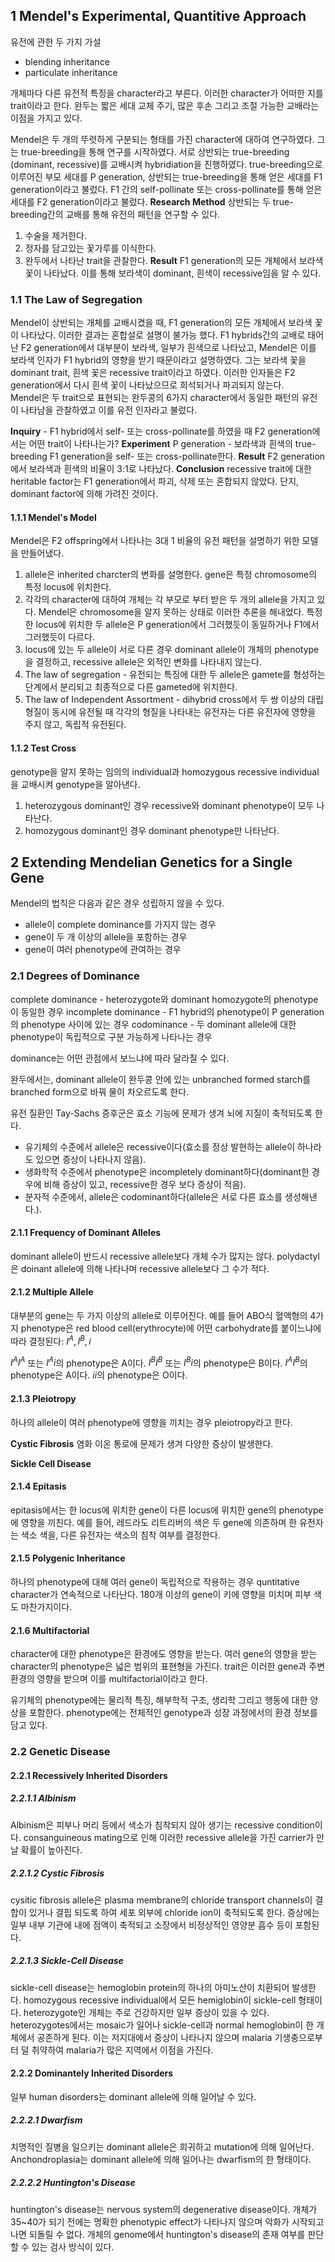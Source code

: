 ## 1 Mendel's Experimental, Quantitive Approach
유전에 관한 두 가지 가설
 - blending inheritance
 - particulate inheritance
 
개체마다 다른 유전적 특징을 character라고 부른다.
이러한 character가 어떠한 지를 trait이라고 한다.
완두는 짧은 세대 교체 주기, 많은 후손 그리고 조절 가능한 교배라는 이점을 가지고 있다.

Mendel은 두 개의 뚜렷하게 구분되는 형태를 가진 character에 대하여 연구하였다.
그는 true-breeding을 통해 연구를 시작하였다.
서로 상반되는 true-breeding (dominant, recessive)를 교배시켜 hybridiation을 진행하였다.
true-breeding으로 이루어진 부모 세대를 P generation, 상반되는 true-breeding을 통해 얻은 세대를 F1 generation이라고 불렀다. F1 간의 self-pollinate 또는 cross-pollinate를 통해 얻은 세대를 F2 generation이라고 불렀다.
**Research Method**
상반되는 두 true-breeding간의 교배를 통해 유전의 패턴을 연구할 수 있다.
1. 수술을 제거한다.
2. 정자를 담고있는 꽃가루를 이식한다.
3. 완두에서 나타난 trait을 관찰한다.
**Result**
F1 generation의 모든 개체에서 보라색 꽃이 나타났다.
이를 통해 보라색이 dominant, 흰색이 recessive임을 알 수 있다.
### 1.1 The Law of Segregation
Mendel이 상반되는 개체를 교배시켰을 때, F1 generation의 모든 개체에서 보라색 꽃이 나타났다.
이러한 결과는 혼합설로 설명이 불가능 했다.
F1 hybrids간의 교배로 태어난 F2 generation에서 대부분이 보라색, 일부가 흰색으로 나타났고, Mendel은 이를 보라색 인자가 F1 hybrid의 영향을 받기 때문이라고 설명하였다. 그는 보라색 꽃을 dominant trait, 흰색 꽃은 recessive trait이라고 하였다.
이러한 인자들은 F2 generation에서 다시 흰색 꽃이 나타났으므로 희석되거나 파괴되지 않는다.  
Mendel은 두 trait으로 표현되는 완두콩의 6가지 character에서 동일한 패턴의 유전이 나타남을 관찰하였고 이를 유전 인자라고 불렀다.

**Inquiry** - F1 hybrid에서 self- 또는 cross-pollinate를 하였을 때 F2 generation에서는 어떤 trait이 나타나는가?
**Experiment**
P generation - 보라색과 흰색의 true-breeding
F1 generation을 self- 또는 cross-pollinate한다.
**Result**
F2 generation에서 보라색과 흰색의 비율이 3:1로 나타났다.
**Conclusion**
recessive trait에 대한 heritable factor는 F1 generation에서 파괴, 삭제 또는 혼합되지 않았다.
단지, dominant factor에 의해 가려진 것이다.

#### 1.1.1 Mendel's Model
Mendel은 F2 offspring에서 나타나는 3대 1 비율의 유전 패턴을 설명하기 위한 모델을 만들어냈다.
1. allele은 inherited charcter의 변화를 설명한다.
   gene은 특정 chromosome의 특정 locus에 위치한다.
2. 각각의 character에 대하여 개체는 각 부모로 부터 받은 두 개의 allele을 가지고 있다.
   Mendel은 chromosome을 알지 못하는 상태로 이러한 추론을 해내었다.
   특정한 locus에 위치한 두 allele은 P generation에서 그러했듯이 동일하거나 F1에서 그러했듯이 다르다.
3. locus에 있는 두 allele이 서로 다른 경우 dominant allele이 개체의 phenotype을 결정하고, recessive allele은 외적인 변화를 나타내지 않는다.
4. The law of segregation - 유전되는 특징에 대한 두 allele은 gamete를 형성하는 단계에서 분리되고 최종적으로 다른 gameted에 위치한다.
5. The law of Independent Assortment - dihybrid cross에서 두 쌍 이상의 대립 형질이 동시에 유전될 때 각각의 형질을 나타내는 유전자는 다른 유전자에 영향을 주지 않고, 독립적 유전된다.
#### 1.1.2 Test Cross
genotype을 알지 못하는 임의의 individual과 homozygous recessive individual을 교배시켜 genotype을 알아낸다.
1. heterozygous dominant인 경우 recessive와 dominant phenotype이 모두 나타난다.
2. homozygous dominant인 경우 dominant phenotype만 나타난다.


## 2 Extending Mendelian Genetics for a Single Gene
Mendel의 법칙은 다음과 같은 경우 성립하지 않을 수 있다.
- allele이 complete dominance를 가지지 않는 경우
- gene이 두 개 이상의 allele을 포함하는 경우
- gene이 여러 phenotype에 관여하는 경우
### 2.1 Degrees of Dominance
complete dominance - heterozygote와 dominant homozygote의 phenotype이 동일한 경우
incomplete dominance - F1 hybrid의 phenotype이 P generation의 phenotype 사이에 있는 경우
codominance - 두 dominant allele에 대한 phenotype이 독립적으로 구분 가능하게 나타나는 경우

dominance는 어떤 관점에서 보느냐에 따라 달라질 수 있다. 

완두에서는, dominant allele이 완두콩 안에 있는 unbranched formed starch를 branched form으로 바꿔 물이 차오르도록 한다.

유전 질환인 Tay-Sachs 증후군은 효소 기능에 문제가 생겨 뇌에 지질이 축적되도록 한다.
- 유기체의 수준에서 allele은 recessive이다(효소를 정상 발현하는 allele이 하나라도 있으면 증상이 나타나지 않음).
- 생화학적 수준에서 phenotype은 incompletely dominant하다(dominant한 경우에 비해 증상이 있고, recessive한 경우 보다 증상이 적음).
- 분자적 수준에서, allele은 codominant하다(allele은 서로 다른 효소를 생성해낸다.).

#### 2.1.1 Frequency of Dominant Alleles
dominant allele이 반드시 recessive allele보다 개체 수가 많지는 않다.
polydactyl은 doinant allele에 의해 나타나며 recessive allele보다 그 수가 적다.

#### 2.1.2 Multiple Allele
대부분의 gene는 두 가지 이상의 allele로 이루어진다.
예를 들어 ABO식 혈액형의 4가지 phenotype은 red blood cell(erythrocyte)에 어떤 carbohydrate를 붙이느냐에 따라 결정된다: $I^{A}, I^{B}, i$

$I^{A}I^{A}$ 또는 $I^{A}i$의 phenotype은 A이다.
$I^{B}I^{B}$ 또는 $I^{B}i$의 phenotype은 B이다.
$I^{A}I^{B}$의 phenotype은 A이다.
$ii$의 phenotype은 O이다.
#### 2.1.3 Pleiotropy
하나의 allele이 여러 phenotype에 영향을 끼치는 경우 pleiotropy라고 한다.

**Cystic Fibrosis**
염화 이온 통로에 문제가 생겨 다양한 증상이 발생한다.

**Sickle Cell Disease**

#### 2.1.4 Epitasis
epitasis에서는 한 locus에 위치한 gene이 다른 locus에 위치한 gene의 phenotype에 영향을 끼친다.
예를 들어, 레드라도 리트리버의 색은 두 gene에 의존하며 한 유전자는 색소 색을, 다른 유전자는 색소의 침착 여부를 결정한다.

#### 2.1.5 Polygenic Inheritance
하나의 phenotype에 대해 여러 gene이 독립적으로 작용하는 경우 quntitative character가 연속적으로 나타난다. 180개 이상의 gene이 키에 영향을 미치며 피부 색도 마찬가지이다.
#### 2.1.6 Multifactorial
character에 대한 phenotype은 환경에도 영향을 받는다.
여러 gene의 영향을 받는 character의 phenotype은 넓은 범위의 표현형을 가진다.
trait은 이러한 gene과 주변 환경의 영향을 받으며 이를 multifactorial이라고 한다.

유기체의 phenotype에는 물리적 특징, 해부학적 구조, 생리학 그리고 행동에 대한 양상을 포함한다.
phenotype에는 전체적인 genotype과 성장 과정에서의 환경 정보를 담고 있다.
### 2.2 Genetic Disease
#### 2.2.1 Recessively Inherited Disorders
##### 2.2.1.1 Albinism
Albinism은 피부나 머리 등에서 색소가 침착되지 않아 생기는 recessive condition이다.
consanguineous mating으로 인해 이러한 recessive allele을 가진 carrier가 만날 확률이 높아진다.
##### 2.2.1.2 Cystic Fibrosis
cysitic fibrosis allele은 plasma membrane의 chloride transport channels이 결합이 있거나 결핍 되도록 하여 세포 외부에 chloride ion이 축적되도록 한다.
증상에는 일부 내부 기관에 내에 점액이 축적되고 소장에서 비정상적인 영양분 흡수 등이 포함된다.
##### 2.2.1.3 Sickle-Cell Disease
sickle-cell disease는 hemoglobin protein의 하나의 아미노산이 치환되어 발생한다.
homozygous recessive individual에서 모든 hemiglobin이 sickle-cell 형태이다.
heterozygote인 개체는 주로 건강하지만 일부 증상이 있을 수 있다.
heterozygotes에서는 mosaic가 일어나 sickle-cell과 normal hemoglobin이 한 개체에서 공존하게 된다. 이는 저지대에서 증상이 나타나지 않으며 malaria 기생충으로부터 덜 취약하여 malaria가 많은 지역에서 이점을 가진다.
#### 2.2.2 Dominantely Inherited Disorders
일부 human disorders는 dominant allele에 의해 일어날 수 있다.
##### 2.2.2.1 Dwarfism
치명적인 질병을 일으키는 dominant allele은 희귀하고 mutation에 의해 일어난다.
Anchondroplasia는 dominant allele에 의해 일어나는 dwarfism의 한 형태이다.
##### 2.2.2.2 Huntington's Disease
huntington's disease는 nervous system의 degenerative disease이다.
개체가 35~40가 되기 전에는 명확한 phenotypic effect가 나타나지 않으며 악화가 시작되고 나면 되돌릴 수 없다.
개체의 genome에서 huntington's disease의 존재 여부를 판단할 수 있는 검사 방식이 있다.
